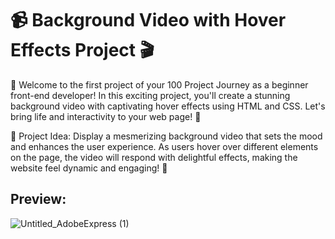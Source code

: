 # 📹 Background Video with Hover Effects Project 🎬

🚀 Welcome to the first project of your 100 Project Journey as a beginner front-end developer! In this exciting project, you'll create a stunning background video with captivating hover effects using HTML and CSS. Let's bring life and interactivity to your web page! 🎉

🎥 Project Idea: Display a mesmerizing background video that sets the mood and enhances the user experience. As users hover over different elements on the page, the video will respond with delightful effects, making the website feel dynamic and engaging! 🌟

## Preview:

![Untitled_AdobeExpress (1)](https://github.com/sai-mudike/100-Projects-Using-HTML-CSS-and-JavaScript/assets/127184650/cb0c7dc1-c4af-4036-99fa-8a6cdda3a968)
